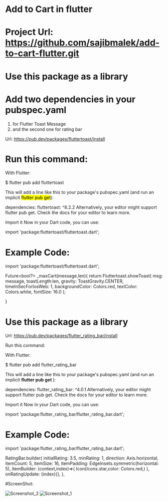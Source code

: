 # Add to Cart in flutter 

# Project Url: <b> https://github.com/sajibmalek/add-to-cart-flutter.git </b>
# Use this package as a library
# Add two dependencies in your pubspec.yaml
 1. for Flutter Toast Message
 2. and the second one for rating bar

Url: https://pub.dev/packages/fluttertoast/install
# Run this command:

With Flutter:

 $ flutter pub add fluttertoast
 
This will add a line like this to your package's pubspec.yaml (and run an implicit <mark> flutter pub get</mark>):

dependencies:
  fluttertoast: ^8.2.2
Alternatively, your editor might support flutter pub get. Check the docs for your editor to learn more.

Import it
Now in your Dart code, you can use:

import 'package:fluttertoast/fluttertoast.dart';

# Example Code:

import 'package:fluttertoast/fluttertoast.dart';

Future<bool?> _maxCart(message,len){
  return  Fluttertoast.showToast(
      msg: message,
      toastLength:len,
      gravity: ToastGravity.CENTER,
      timeInSecForIosWeb: 1,
      backgroundColor: Colors.red,
      textColor: Colors.white,
      fontSize: 16.0
  );

}

# Use this package as a library
Url: https://pub.dev/packages/flutter_rating_bar/install

Run this command:

With Flutter:

 $ flutter pub add flutter_rating_bar
 
This will add a line like this to your package's pubspec.yaml (and run an implicit <b> flutter pub get </b>):

dependencies:
  flutter_rating_bar: ^4.0.1
Alternatively, your editor might support flutter pub get. Check the docs for your editor to learn more.

Import it
Now in your Dart code, you can use:

import 'package:flutter_rating_bar/flutter_rating_bar.dart';
# Example Code:

import 'package:flutter_rating_bar/flutter_rating_bar.dart';

 RatingBar.builder(
                    initialRating: 3.5,
                    minRating: 1,
                    direction: Axis.horizontal,
                    itemCount: 5,
                    itemSize: 16,
                    itemPadding: EdgeInsets.symmetric(horizontal: 5),
                    itemBuilder: (context,index)=>(
                        Icon(Icons.star,color: Colors.red,)
                    ),
                    onRatingUpdate: (index){},
                  ),

#ScreenShot: 

![Screenshot_2](https://github.com/sajibmalek/add-to-cart-flutter/assets/44054338/1840fd63-7773-46d2-9d30-88c87a57ad8f)
![Screenshot_1](https://github.com/sajibmalek/add-to-cart-flutter/assets/44054338/a6637f6a-a8c4-41bc-803d-655dbcb930cf)

                  
